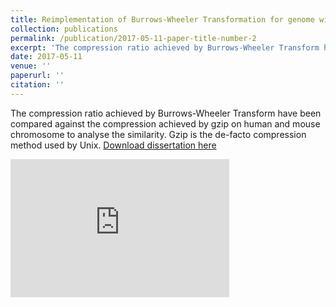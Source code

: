 ```yaml
---
title: Reimplementation of Burrows-Wheeler Transformation for genome wide sequence data compression and identifying factors affecting its efficiency
collection: publications
permalink: /publication/2017-05-11-paper-title-number-2
excerpt: 'The compression ratio achieved by Burrows-Wheeler Transform have been compared against the compression achieved by gzip on human and mouse chromosomes.'
date: 2017-05-11
venue: ''
paperurl: ''
citation: ''
---
```



The compression ratio achieved by Burrows-Wheeler Transform have been compared against the compression achieved by gzip on human and mouse chromosome to analyse the similarity. Gzip is the de-facto compression method used by Unix. 
[Download dissertation here](https://drive.google.com/file/d/1376YWuMrGrAt_mZg-VlnHXU2NgfcUdmu/view?usp=sharing)
<iframe src="https://onedrive.live.com/embed?cid=D020380DD4BB6930&amp;resid=D020380DD4BB6930%21699&amp;authkey=AHQpfbEPDK3MPw0&amp;em=2&amp;wdAr=1.7777777777777777" width="350px" height="221px" frameborder="0">This is an embedded <a target="_blank" href="https://office.com">Microsoft Office</a> presentation, powered by <a target="_blank" href="https://office.com/webapps">Office</a>.</iframe>
